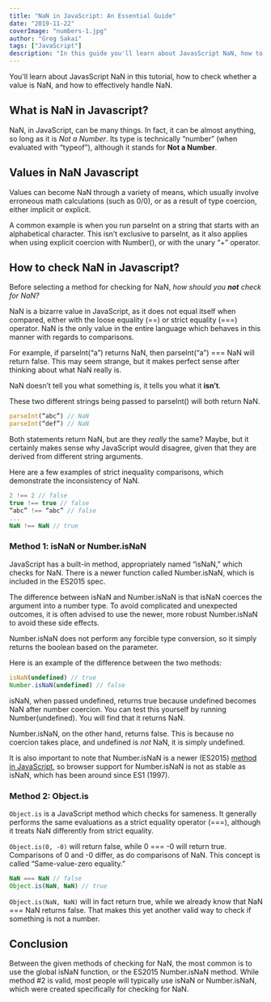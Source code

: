 ```yaml
---
title: "NaN in JavaScript: An Essential Guide"
date: "2019-11-22"
coverImage: "numbers-1.jpg"
author: "Greg Sakai"
tags: ["JavaScript"]
description: "In this guide you'll learn about JavasScript NaN, how to verify whether a value is NaN, and how to manage NaN effectively."
---
```


You'll learn about JavasScript NaN in this tutorial, how to check whether a value is NaN, and how to effectively handle NaN.

## What is NaN in Javascript?

NaN, in JavaScript, can be many things. In fact, it can be almost anything, so long as it is _Not a Number_. Its type is technically “number” (when evaluated with “typeof”), although it stands for **Not a Number**.  

## Values in NaN Javascript

Values can become NaN through a variety of means, which usually involve erroneous math calculations (such as 0/0), or as a result of type coercion, either implicit or explicit.

A common example is when you run parseInt on a string that starts with an alphabetical character. This isn’t exclusive to parseInt, as it also applies when using explicit coercion with Number(), or with the unary “+” operator.  

## How to check NaN in Javascript? 

Before selecting a method for checking for NaN, _how should you_ **_not_** _check for NaN?_

NaN is a bizarre value in JavaScript, as it does not equal itself when compared, either with the loose equality (==) or strict equality (===) operator. NaN is the only value in the entire language which behaves in this manner with regards to comparisons.  

For example, if parseInt(“a”) returns NaN, then parseInt(“a”) === NaN will return false. This may seem strange, but it makes perfect sense after thinking about what NaN really is.  

NaN doesn’t tell you what something is, it tells you what it **isn’t**.  

These two different strings being passed to parseInt() will both return NaN.

```javascript
parseInt(“abc”) // NaN
parseInt(“def”) // NaN
```

  

Both statements return NaN, but are they _really_ the same? Maybe, but it certainly makes sense why JavaScript would disagree, given that they are derived from different string arguments.  

Here are a few examples of strict inequality comparisons, which demonstrate the inconsistency of NaN.

```javascript
2 !== 2 // false
true !== true // false
“abc” !== “abc” // false
...
NaN !== NaN // true
```

  

### Method 1: isNaN or Number.isNaN

JavaScript has a built-in method, appropriately named “isNaN,” which checks for NaN. There is a newer function called Number.isNaN, which is included in the ES2015 spec.  

The difference between isNaN and Number.isNaN is that isNaN coerces the argument into a number type. To avoid complicated and unexpected outcomes, it is often advised to use the newer, more robust Number.isNaN to avoid these side effects.

Number.isNaN does not perform any forcible type conversion, so it simply returns the boolean based on the parameter.  

Here is an example of the difference between the two methods:  

```javascript
isNaN(undefined) // true
Number.isNaN(undefined) // false
```

  

isNaN, when passed undefined, returns true because undefined becomes NaN after number coercion. You can test this yourself by running Number(undefined). You will find that it returns NaN.  

Number.isNaN, on the other hand, returns false. This is because no coercion takes place, and undefined is _not_ NaN, it is simply undefined.  

It is also important to note that Number.isNaN is a newer (ES2015) [method in JavaScript](https://www.loginradius.com/blog/async/16-javascript-hacks-for-optimization/), so browser support for Number.isNaN is not as stable as isNaN, which has been around since ES1 (1997).  

### Method 2: Object.is

`Object.is` is a JavaScript method which checks for sameness. It generally performs the same evaluations as a strict equality operator (===), although it treats NaN differently from strict equality.  

`Object.is(0, -0)` will return false, while 0 === -0 will return true. Comparisons of 0 and -0 differ, as do comparisons of NaN. This concept is called “Same-value-zero equality.”  

```javascript
NaN === NaN // false
Object.is(NaN, NaN) // true
```

  

`Object.is(NaN, NaN)` will in fact return true, while we already know that NaN === NaN returns false. That makes this yet another valid way to check if something is not a number.

## Conclusion

Between the given methods of checking for NaN, the most common is to use the global isNaN function, or the ES2015 Number.isNaN method. While method #2 is valid, most people will typically use isNaN or Number.isNaN, which were created specifically for checking for NaN.
